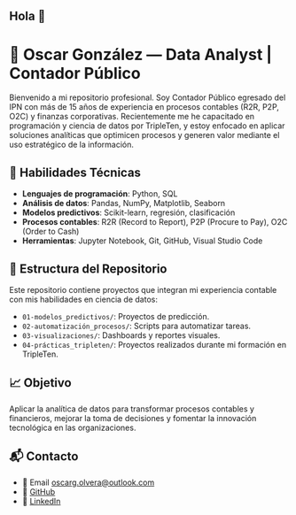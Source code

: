 ## Hola 👋


# 💼 Oscar González — Data Analyst | Contador Público

Bienvenido a mi repositorio profesional. Soy Contador Público egresado del IPN con más de 15 años de experiencia en procesos contables (R2R, P2P, O2C) y finanzas corporativas. Recientemente me he capacitado en programación y ciencia de datos por TripleTen, y estoy enfocado en aplicar soluciones analíticas que optimicen procesos y generen valor mediante el uso estratégico de la información.

## 🧠 Habilidades Técnicas

- **Lenguajes de programación**: Python, SQL
- **Análisis de datos**: Pandas, NumPy, Matplotlib, Seaborn
- **Modelos predictivos**: Scikit-learn, regresión, clasificación
- **Procesos contables**: R2R (Record to Report), P2P (Procure to Pay), O2C (Order to Cash)
- **Herramientas**: Jupyter Notebook, Git, GitHub, Visual Studio Code

## 📂 Estructura del Repositorio

Este repositorio contiene proyectos que integran mi experiencia contable con mis habilidades en ciencia de datos:

- `01-modelos_predictivos/`: Proyectos de predicción.
- `02-automatización_procesos/`: Scripts para automatizar tareas.
- `03-visualizaciones/`: Dashboards y reportes visuales.
- `04-prácticas_tripleten/`: Proyectos realizados durante mi formación en TripleTen.

## 📈 Objetivo

Aplicar la analítica de datos para transformar procesos contables y financieros, mejorar la toma de decisiones y fomentar la innovación tecnológica en las organizaciones.

## 📬 Contacto

- 📧 Email oscarg.olvera@outlook.com
- 🧠 [GitHub](https://github.com/Oscar-it0)
- 👥 [LinkedIn](www.linkedin.com/in/oscargonzález)




<!--
**Oscar-it0/Oscar-it0** is a ✨ _special_ ✨ repository because its `README.md` (this file) appears on your GitHub profile.
